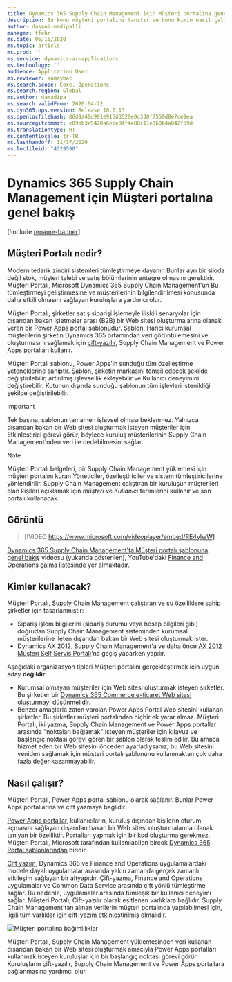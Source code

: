 ```yaml
---
title: Dynamics 365 Supply Chain Management için Müşteri portalına genel bakış
description: Bu konu müşteri portalını tanıtır ve bunu kimin nasıl çalıştığını açıklar.
author: dasani-madipalli
manager: tfehr
ms.date: 06/16/2020
ms.topic: article
ms.prod: ''
ms.service: dynamics-ax-applications
ms.technology: ''
audience: Application User
ms.reviewer: kamaybac
ms.search.scope: Core, Operations
ms.search.region: Global
ms.author: damadipa
ms.search.validFrom: 2020-04-22
ms.dyn365.ops.version: Release 10.0.13
ms.openlocfilehash: 86d9a40d991e915d3529e0c330f7559d8e7ce9ea
ms.sourcegitcommit: e89bb3e5420a6ece84f4e80c11e360b4a042f59d
ms.translationtype: HT
ms.contentlocale: tr-TR
ms.lasthandoff: 11/17/2020
ms.locfileid: "4529590"
---
```

# <a name="customer-portal-for-dynamics-365-supply-chain-management-overview"></a>Dynamics 365 Supply Chain Management için Müşteri portalına genel bakış

[!include [rename-banner](~/includes/cc-data-platform-banner.md)]

## <a name="what-is-the-customer-portal"></a>Müşteri Portalı nedir?

Modern tedarik zinciri sistemleri tümleştirmeye dayanır. Bunlar ayrı bir siloda değil stok, müşteri talebi ve satış bölümlerinin entegre olmasını gerektirir. Müşteri Portalı, Microsoft Dynamics 365 Supply Chain Management'un Bu tümleştirmeyi geliştirmesine ve müşterilerinin bilgilendirilmesi konusunda daha etkili olmasını sağlayan kuruluşlara yardımcı olur.

Müşteri Portalı, şirketler satış siparişi işlemeyle ilişkili senaryolar için dışarıdan bakan işletmeler arası (B2B) bir Web sitesi oluşturmalarına olanak veren bir [Power Apps portal](https://docs.microsoft.com/powerapps/maker/portals/overview) şablonudur. Şablon, Harici kurumsal müşterilerin şirketin Dynamics 365 ortamından veri görüntülemesini ve oluşturmasını sağlamak için [çift-yazılır](https://docs.microsoft.com/dynamics365/fin-ops-core/dev-itpro/data-entities/dual-write/dual-write-home-page), Supply Chain Management ve Power Apps portalları kullanır.

Müşteri Portalı şablonu, Power Apps'in sunduğu tüm özelleştirme yeteneklerine sahiptir. Şablon, şirketin markasını temsil edecek şekilde değiştirilebilir, artırılmış işlevsellik ekleyebilir ve Kullanıcı deneyimini değiştirebilir. Kutunun dışında sunduğu şablonun tüm işlevleri istenildiği şekilde değiştirilebilir.

> [!IMPORTANT]
> Tek başına, şablonun tamamen işlevsel olması beklenmez. Yalnızca dışarıdan bakan bir Web sitesi oluşturmak isteyen müşteriler için Etkinleştirici görevi görür, böylece kuruluş müşterilerinin Supply Chain Management'nden veri ile dedebilmesini sağlar.

> [!NOTE]
> Müşteri Portalı belgeleri, bir Supply Chain Management yüklemesi için müşteri portalını kuran Yöneticiler, özelleştiriciler ve sistem tümleştiricilerine yönlendirilir. Supply Chain Management çalıştıran bir kuruluşun müşterileri olan kişileri açıklamak için _müşteri_ ve _Kullanıcı_ terimlerini kullanır ve son portalı kullanacak.

## <a name="video"></a>Görüntü

> [!VIDEO https://www.microsoft.com/videoplayer/embed/RE4ylwW]

[Dynamics 365 Supply Chain Management'ta Müşteri portalı şablonuna genel bakış](https://youtu.be/nPrqoLuHfV8) videosu (yukarıda gösterilen), YouTube'daki [Finance and Operations çalma listesinde](https://www.youtube.com/playlist?list=PLcakwueIHoT_SYfIaPGoOhloFoCXiUSyW) yer almaktadır.

## <a name="who-should-use-it"></a>Kimler kullanacak?

Müşteri Portalı, Supply Chain Management çalıştıran ve şu özelliklere sahip şirketler için tasarlanmıştır:

- Sipariş işlem bilgilerini (sipariş durumu veya hesap bilgileri gibi) doğrudan Supply Chain Management sisteminden kurumsal müşterilerine ileten dışarıdan bakan bir Web sitesi oluşturmak ister.
- Dynamics AX 2012, Supply Chain Management'a ve daha önce [AX 2012 Müşteri Self Servis Portalı](https://docs.microsoft.com/dynamicsax-2012/appuser-itpro/about-the-customer-self-service-portal)'na geçiş yaparken yapılır.

Aşağıdaki organizasyon tipleri Müşteri portalını gerçekleştirmek için uygun aday **değildir**:

- Kurumsal olmayan müşteriler için Web sitesi oluşturmak isteyen şirketler. Bu şirketler bir [Dynamics 365 Commerce e-ticaret Web sitesi](https://docs.microsoft.com/dynamics365/commerce/create-ecommerce-site) oluşturmayı düşünmelidir.
- Benzer amaçlarla zaten varolan Power Apps Portal Web sitesini kullanan şirketler. Bu şirketler müşteri portalından hiçbir ek yarar almaz. Müşteri Portalı, iki yazma, Supply Chain Management ve Power Apps portallar arasında "noktaları bağlamak" isteyen müşteriler için kılavuz ve başlangıç noktası görevi gören bir şablon olarak teslim edilir. Bu amaca hizmet eden bir Web sitesini önceden ayarladıysanız, bu Web sitesini yeniden sağlamak için müşteri portalı şablonunu kullanmaktan çok daha fazla değer kazanmayabilir.

## <a name="how-does-it-work"></a>Nasıl çalışır?

Müşteri Portalı, Power Apps portal şablonu olarak sağlanır. Bunlar Power Apps portallarına ve çift yazmaya bağlıdır.

[Power Apps portallar](https://docs.microsoft.com/powerapps/maker/portals/overview), kullanıcıların, kuruluş dışından kişilerin oturum açmasını sağlayan dışarıdan bakan bir Web sitesi oluşturmalarına olanak tanıyan bir özelliktir. Portalları yapmak için bir kod oluşturma gerekmez. Müşteri Portalı, Microsoft tarafından kullanılabilen birçok [Dynamics 365 Portal şablonlarından](https://docs.microsoft.com/powerapps/maker/portals/portal-templates#environment-with-model-driven-apps-in-dynamics-365) biridir.

[Çift yazım](https://docs.microsoft.com/powerapps/maker/portals/overview), Dynamics 365 ve Finance and Operations uygulamalardaki modele dayalı uygulamalar arasında yakın zamanda gerçek zamanlı etkileşim sağlayan bir altyapıdır. Çift-yazma, Finance and Operations uygulamalar ve Common Data Service arasında çift yönlü tümleştirme sağlar. Bu nedenle, uygulamalar arasında tümleşik bir kullanıcı deneyimi sağlar. Müşteri Portalı, Çift-yazılır olarak eşitlenen varlıklara bağlıdır. Supply Chain Management'tan alınan verilerin müşteri portalında yapılabilmesi için, ilgili tüm varlıklar için çift-yazım etkinleştirilmiş olmalıdır.

![Müşteri portalına bağımlılıklar](media/customer-portal-elements.png "Müşteri portalına bağımlılıklar")

Müşteri Portalı, Supply Chain Management yüklemesinden veri kullanan dışarıdan bakan bir Web sitesi oluşturmak amacıyla Power Apps portalları kullanmak isteyen kuruluşlar için bir başlangıç noktası görevi görür. Kuruluşların çift-yazılır, Supply Chain Management ve Power Apps portallara bağlanmasına yardımcı olur.

